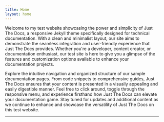 ```yaml
---
title: Home
layout: home
---
```


Welcome to my test website showcasing the power and simplicity of Just The Docs, a responsive Jekyll theme specifically designed for technical documentation. With a clean and minimalist layout, our site aims to demonstrate the seamless integration and user-friendly experience that Just The Docs provides. Whether you're a developer, content creator, or documentation enthusiast, our test site is here to give you a glimpse of the features and customization options available to enhance your documentation projects.

Explore the intuitive navigation and organized structure of our sample documentation pages. From code snippets to comprehensive guides, Just The Docs ensures that your content is presented in a visually appealing and easily digestible manner. Feel free to click around, toggle through the responsive menu, and experience firsthand how Just The Docs can elevate your documentation game. Stay tuned for updates and additional content as we continue to enhance and showcase the versatility of Just The Docs on this test website.

----

[Just the Docs]: https://just-the-docs.github.io/just-the-docs/
[GitHub Pages]: https://docs.github.com/en/pages
[README]: https://github.com/just-the-docs/just-the-docs-template/blob/main/README.md
[Jekyll]: https://jekyllrb.com
[GitHub Pages / Actions workflow]: https://github.blog/changelog/2022-07-27-github-pages-custom-github-actions-workflows-beta/
[use this template]: https://github.com/just-the-docs/just-the-docs-template/generate
